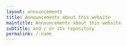 ```yaml
---
layout: announcements
title: Announcements about this website
maintitle: Announcements about this website
subtitle: and / or its repository
permalink: /:name
---
```


